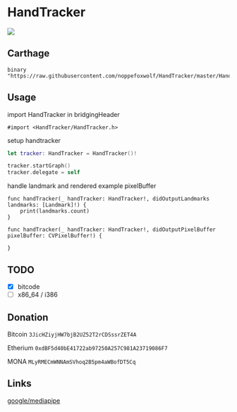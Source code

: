 # HandTracker

![](https://github.com/noppefoxwolf/HandTracker/blob/master/.github/sample.gif)

## Carthage

```
binary "https://raw.githubusercontent.com/noppefoxwolf/HandTracker/master/HandTracker.json"
```

## Usage


import HandTracker in bridgingHeader

```objc
#import <HandTracker/HandTracker.h>
```

setup handtracker

```swift
let tracker: HandTracker = HandTracker()!

tracker.startGraph()
tracker.delegate = self
```

handle landmark and rendered example pixelBuffer

```
func handTracker(_ handTracker: HandTracker!, didOutputLandmarks landmarks: [Landmark]!) {
    print(landmarks.count)
}
    
func handTracker(_ handTracker: HandTracker!, didOutputPixelBuffer pixelBuffer: CVPixelBuffer!) {
    
}
```

## TODO

- [x] bitcode
- [ ] x86_64 / i386 

## Donation

Bitcoin `3JicHZiyjHW7bjB2UZ52T2rCDSssrZET4A`

Etherium `0xdBF5d40bE41722ab97250A257C981A23719086F7`

MONA `MLyRMECmWNNAmSVhoq2B5pm4aWBofDT5Cq`

## Links

[google/mediapipe](https://github.com/google/mediapipe)
